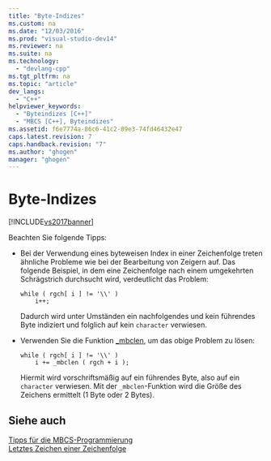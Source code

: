 ```yaml
---
title: "Byte-Indizes"
ms.custom: na
ms.date: "12/03/2016"
ms.prod: "visual-studio-dev14"
ms.reviewer: na
ms.suite: na
ms.technology: 
  - "devlang-cpp"
ms.tgt_pltfrm: na
ms.topic: "article"
dev_langs: 
  - "C++"
helpviewer_keywords: 
  - "Byteindizes [C++]"
  - "MBCS [C++], Byteindizes"
ms.assetid: f6e7774a-86c6-41c2-89e3-74fd46432e47
caps.latest.revision: 7
caps.handback.revision: "7"
ms.author: "ghogen"
manager: "ghogen"
---
```

# Byte-Indizes
[!INCLUDE[vs2017banner](../assembler/inline/includes/vs2017banner.md)]

Beachten Sie folgende Tipps:  
  
-   Bei der Verwendung eines byteweisen Index in einer Zeichenfolge treten ähnliche Probleme wie bei der Bearbeitung von Zeigern auf.  Das folgende Beispiel, in dem eine Zeichenfolge nach einem umgekehrten Schrägstrich durchsucht wird, verdeutlicht das Problem:  
  
    ```  
    while ( rgch[ i ] != '\\' )  
        i++;  
    ```  
  
     Dadurch wird unter Umständen ein nachfolgendes und kein führendes Byte indiziert und folglich auf kein `character` verwiesen.  
  
-   Verwenden Sie die Funktion [\_mbclen](../c-runtime-library/reference/mbclen-mblen-mblen-l.md), um das obige Problem zu lösen:  
  
    ```  
    while ( rgch[ i ] != '\\' )  
        i += _mbclen ( rgch + i );  
    ```  
  
     Hiermit wird vorschriftsmäßig auf ein führendes Byte, also auf ein `character` verwiesen.  Mit der `_mbclen`\-Funktion wird die Größe des Zeichens ermittelt \(1 Byte oder 2 Bytes\).  
  
## Siehe auch  
 [Tipps für die MBCS\-Programmierung](../text/mbcs-programming-tips.md)   
 [Letztes Zeichen einer Zeichenfolge](../text/last-character-in-a-string.md)
